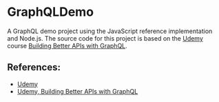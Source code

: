 # GraphQLDemo

A GraphQL demo project using the JavaScript reference implementation and Node.js.
The source code for this project is based on the [Udemy][udemy]
course [Building Better APIs with GraphQL][udemy-graphql].

## References:

- [Udemy][udemy]
- [Udemy, Building Better APIs with GraphQL][udemy-graphql]

[udemy]: https://www.udemy.com
[udemy-graphql]: https://www.udemy.com/building-better-apis-with-graphql/

